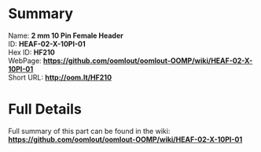 
Summary
=================
  
Name: __2 mm 10 Pin Female Header__    
ID: __HEAF-02-X-10PI-01__   
Hex ID: __HF210__   
WebPage: __https://github.com/oomlout/oomlout-OOMP/wiki/HEAF-02-X-10PI-01__   
Short URL: __http://oom.lt/HF210__   

Full Details
==========================
Full summary of this part can be found in the wiki:   
__https://github.com/oomlout/oomlout-OOMP/wiki/HEAF-02-X-10PI-01__    

